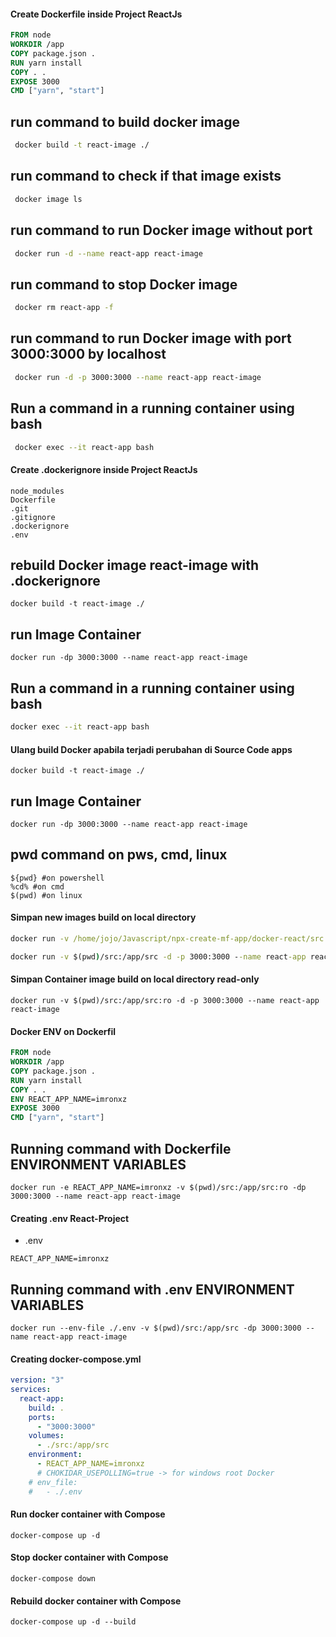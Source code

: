 #### Create Dockerfile inside Project ReactJs

```Dockerfile
FROM node
WORKDIR /app
COPY package.json .
RUN yarn install 
COPY . .
EXPOSE 3000
CMD ["yarn", "start"]
```
## run command to build docker image
```zsh
 docker build -t react-image ./
```
## run command to check if that image exists
```zsh
 docker image ls
```
## run command to run Docker image without port
```zsh
 docker run -d --name react-app react-image
```
## run command to stop Docker image
```zsh
 docker rm react-app -f
```
## run command to run Docker image with port 3000:3000 by localhost
```zsh
 docker run -d -p 3000:3000 --name react-app react-image
```
## Run a command in a running container using bash
```zsh
 docker exec --it react-app bash
```
#### Create .dockerignore inside Project ReactJs
```.dockerignore
node_modules
Dockerfile
.git
.gitignore
.dockerignore
.env
```

## rebuild Docker image react-image with .dockerignore
```rebuild
docker build -t react-image ./
```
## run Image Container 
```Run Container
docker run -dp 3000:3000 --name react-app react-image
```
## Run a command in a running container using bash
```zsh
docker exec --it react-app bash
```

#### Ulang build Docker apabila terjadi perubahan di Source Code apps
```build
docker build -t react-image ./
```
## run Image Container 
```Run Container
docker run -dp 3000:3000 --name react-app react-image
```
## pwd command on pws, cmd, linux
```command pwd
${pwd} #on powershell
%cd% #on cmd
$(pwd) #on linux
```
#### Simpan new images build on local directory
```cmd
docker run -v /home/jojo/Javascript/npx-create-mf-app/docker-react/src:/app/src -d -p 3000:3000 --name react-app react-image
```
```cmd zsh linux
docker run -v $(pwd)/src:/app/src -d -p 3000:3000 --name react-app react-image
```

#### Simpan Container image build on local directory read-only
```
docker run -v $(pwd)/src:/app/src:ro -d -p 3000:3000 --name react-app react-image
```

#### Docker ENV on Dockerfil
``` Dockerfile
FROM node
WORKDIR /app
COPY package.json .
RUN yarn install 
COPY . .
ENV REACT_APP_NAME=imronxz
EXPOSE 3000
CMD ["yarn", "start"]
```
## Running command with Dockerfile ENVIRONMENT VARIABLES 
``` env run REACT_APP_NAME=imronxz
docker run -e REACT_APP_NAME=imronxz -v $(pwd)/src:/app/src:ro -dp 3000:3000 --name react-app react-image
```
#### Creating .env React-Project
- .env
```
REACT_APP_NAME=imronxz
```
## Running command with .env ENVIRONMENT VARIABLES
``` env run
docker run --env-file ./.env -v $(pwd)/src:/app/src -dp 3000:3000 --name react-app react-image
```

#### Creating docker-compose.yml
```yml
version: "3"
services:
  react-app: 
    build: .
    ports:
      - "3000:3000"
    volumes:
      - ./src:/app/src
    environment:
      - REACT_APP_NAME=imronxz
      # CHOKIDAR_USEPOLLING=true -> for windows root Docker
    # env_file:
    #   - ./.env
```
#### Run docker container with Compose
```
docker-compose up -d
```
#### Stop docker container with Compose
```
docker-compose down
```
#### Rebuild docker container with Compose
```
docker-compose up -d --build
```
